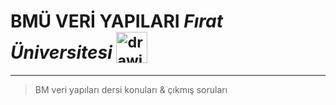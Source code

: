 
# BMÜ VERİ YAPILARI ***Fırat Üniversitesi*** <sub> <img src="https://github.com/Batuhanbyr/Veri-Yapilari-Firat-University/assets/95686987/51d55905-e9c9-4a7d-b0f8-276c039482d3" alt="drawing" width="50"/> </sub>
***
>BM veri yapıları dersi konuları & çıkmış soruları

